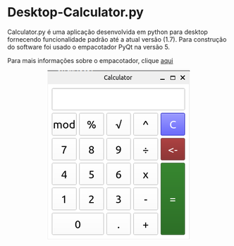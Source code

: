 
# Desktop-Calculator.py

Calculator.py é uma aplicação desenvolvida em python para desktop fornecendo funcionalidade padrão até a atual versão (1.7). Para construção do software foi usado o empacotador PyQt na versão 5.

Para mais informações sobre o empacotador, clique [aqui](https://pypi.org/project/PyQt5/)

<div align='center'><img src='documentation/mainpicture.png'/><div/>
